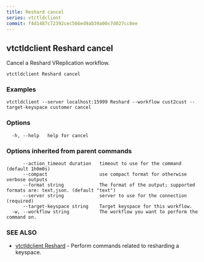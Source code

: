 ```yaml
---
title: Reshard cancel
series: vtctldclient
commit: f4d1487c72392cec566ed9ab39a00c7d027cc8ee
---
```

## vtctldclient Reshard cancel

Cancel a Reshard VReplication workflow.

```
vtctldclient Reshard cancel
```

### Examples

```
vtctldclient --server localhost:15999 Reshard --workflow cust2cust --target-keyspace customer cancel
```

### Options

```
  -h, --help   help for cancel
```

### Options inherited from parent commands

```
      --action_timeout duration   timeout to use for the command (default 1h0m0s)
      --compact                   use compact format for otherwise verbose outputs
      --format string             The format of the output; supported formats are: text,json. (default "text")
      --server string             server to use for the connection (required)
      --target-keyspace string    Target keyspace for this workflow.
  -w, --workflow string           The workflow you want to perform the command on.
```

### SEE ALSO

* [vtctldclient Reshard](./vtctldclient_reshard/)	 - Perform commands related to resharding a keyspace.

